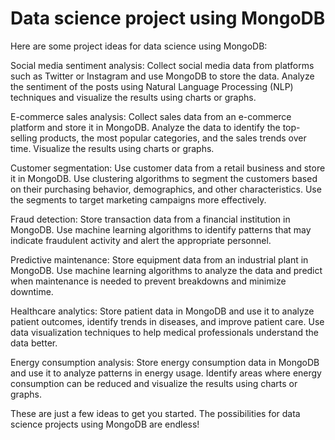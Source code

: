 # Data science project using MongoDB

Here are some project ideas for data science using MongoDB:

Social media sentiment analysis: Collect social media data from platforms such as Twitter or Instagram and use MongoDB to store the data. Analyze the sentiment of the posts using Natural Language Processing (NLP) techniques and visualize the results using charts or graphs.

E-commerce sales analysis: Collect sales data from an e-commerce platform and store it in MongoDB. Analyze the data to identify the top-selling products, the most popular categories, and the sales trends over time. Visualize the results using charts or graphs.

Customer segmentation: Use customer data from a retail business and store it in MongoDB. Use clustering algorithms to segment the customers based on their purchasing behavior, demographics, and other characteristics. Use the segments to target marketing campaigns more effectively.

Fraud detection: Store transaction data from a financial institution in MongoDB. Use machine learning algorithms to identify patterns that may indicate fraudulent activity and alert the appropriate personnel.

Predictive maintenance: Store equipment data from an industrial plant in MongoDB. Use machine learning algorithms to analyze the data and predict when maintenance is needed to prevent breakdowns and minimize downtime.

Healthcare analytics: Store patient data in MongoDB and use it to analyze patient outcomes, identify trends in diseases, and improve patient care. Use data visualization techniques to help medical professionals understand the data better.

Energy consumption analysis: Store energy consumption data in MongoDB and use it to analyze patterns in energy usage. Identify areas where energy consumption can be reduced and visualize the results using charts or graphs.

These are just a few ideas to get you started. The possibilities for data science projects using MongoDB are endless!
